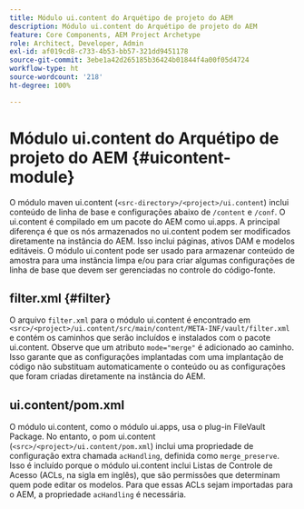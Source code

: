 ```yaml
---
title: Módulo ui.content do Arquétipo de projeto do AEM
description: Módulo ui.content do Arquétipo de projeto do AEM
feature: Core Components, AEM Project Archetype
role: Architect, Developer, Admin
exl-id: af019cd8-c733-4b53-bb57-321dd9451178
source-git-commit: 3ebe1a42d265185b36424b01844f4a00f05d4724
workflow-type: ht
source-wordcount: '218'
ht-degree: 100%

---
```


# Módulo ui.content do Arquétipo de projeto do AEM {#uicontent-module}

O módulo maven ui.content (`<src-directory>/<project>/ui.content`) inclui conteúdo de linha de base e configurações abaixo de `/content` e `/conf`. O ui.content é compilado em um pacote do AEM como ui.apps. A principal diferença é que os nós armazenados no ui.content podem ser modificados diretamente na instância do AEM. Isso inclui páginas, ativos DAM e modelos editáveis. O módulo ui.content pode ser usado para armazenar conteúdo de amostra para uma instância limpa e/ou para criar algumas configurações de linha de base que devem ser gerenciadas no controle do código-fonte.

## filter.xml {#filter}

O arquivo `filter.xml` para o módulo ui.content é encontrado em `<src>/<project>/ui.content/src/main/content/META-INF/vault/filter.xml` e contém os caminhos que serão incluídos e instalados com o pacote ui.content. Observe que um atributo `mode="merge"` é adicionado ao caminho. Isso garante que as configurações implantadas com uma implantação de código não substituam automaticamente o conteúdo ou as configurações que foram criadas diretamente na instância do AEM.

## ui.content/pom.xml

O módulo ui.content, como o módulo ui.apps, usa o plug-in FileVault Package. No entanto, o pom ui.content (`<src>/<project>/ui.content/pom.xml`) inclui uma propriedade de configuração extra chamada `acHandling`, definida como `merge_preserve`. Isso é incluído porque o módulo ui.content inclui Listas de Controle de Acesso (ACLs, na sigla em inglês), que são permissões que determinam quem pode editar os modelos. Para que essas ACLs sejam importadas para o AEM, a propriedade `acHandling` é necessária.
